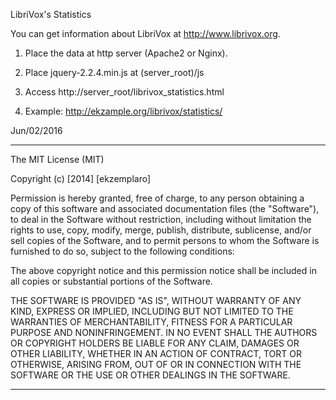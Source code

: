 LibriVox's Statistics

You can get information about LibriVox at <http://www.librivox.org>.

1) Place the data at http server (Apache2 or Nginx).

2) Place jquery-2.2.4.min.js at (server_root)/js

3) Access http://server_root/librivox_statistics.html

4) Example: http://ekzample.org/librivox/statistics/

Jun/02/2016


-----------------------------------------------------------------------

The MIT License (MIT)

Copyright (c) [2014] [ekzemplaro]

Permission is hereby granted, free of charge, to any person obtaining a copy
of this software and associated documentation files (the "Software"), to deal
in the Software without restriction, including without limitation the rights
to use, copy, modify, merge, publish, distribute, sublicense, and/or sell
copies of the Software, and to permit persons to whom the Software is
furnished to do so, subject to the following conditions:

The above copyright notice and this permission notice shall be included in all
copies or substantial portions of the Software.

THE SOFTWARE IS PROVIDED "AS IS", WITHOUT WARRANTY OF ANY KIND, EXPRESS OR
IMPLIED, INCLUDING BUT NOT LIMITED TO THE WARRANTIES OF MERCHANTABILITY,
FITNESS FOR A PARTICULAR PURPOSE AND NONINFRINGEMENT. IN NO EVENT SHALL THE
AUTHORS OR COPYRIGHT HOLDERS BE LIABLE FOR ANY CLAIM, DAMAGES OR OTHER
LIABILITY, WHETHER IN AN ACTION OF CONTRACT, TORT OR OTHERWISE, ARISING FROM,
OUT OF OR IN CONNECTION WITH THE SOFTWARE OR THE USE OR OTHER DEALINGS IN THE
SOFTWARE.

-----------------------------------------------------------------------

